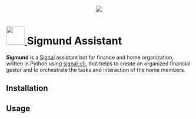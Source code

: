 <p align="center">
  <img src="https://user-images.githubusercontent.com/35022933/215095771-ba6f72c4-9d01-40d8-a3cf-4597dc134ece.svg"/>
</p>

<h1>
  <a href="https://www.signal.org/">
    <img src="https://user-images.githubusercontent.com/35022933/215067099-b2a98de6-a04d-4a85-9e51-001d1a750c35.png" height="50px"/>
  </a>
  Sigmund Assistant
</h1>
<p>
<b>Sigmund</b> is a <a href="https://www.signal.org/">Signal</a> assistant bot for finance and home organization, written in Python using <a href="https://github.com/AsamK/signal-cli">signal-cli</a>, that helps to create an organized financial gestor and to orchestrate the tasks and interaction of the home members.
</p>

<h2 id="Installation">
  Installation
</h1>

<h2>
  Usage
</h2>

